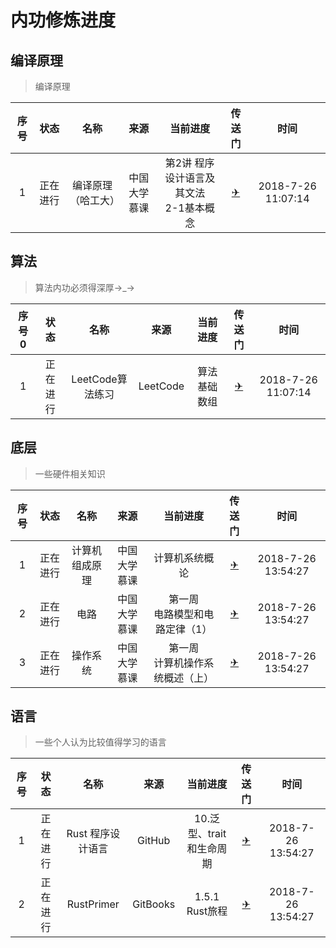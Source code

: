 # 内功修炼进度

## 编译原理 
> 编译原理

|序号|状态|名称|来源|当前进度|传送门|时间|
|:---:|:---:|:---:|:---:|:---:|:---:|:---:|
|1|正在进行|编译原理（哈工大）|中国大学慕课|第2讲 程序设计语言及其文法<br>2-1基本概念|[✈](https://www.icourse163.org/learn/HIT-1002123007?tid=1002655021#/learn/content?type=detail&id=1003771333&sm=1)|2018-7-26 11:07:14|

## 算法
> 算法内功必须得深厚→_→

|序号0|状态|名称|来源|当前进度|传送门|时间|
|:---:|:---:|:---:|:---:|:---:|:---:|:---:|
|1|正在进行|LeetCode算法练习|LeetCode|算法基础 数组|[✈](https://leetcode-cn.com/explore/interview/card/top-interview-questions-easy/1/array/29/)|2018-7-26 11:07:14|

## 底层
> 一些硬件相关知识

|序号|状态|名称|来源|当前进度|传送门|时间|
|:---:|:---:|:---:|:---:|:---:|:---:|:---:|
|1|正在进行|计算机组成原理|中国大学慕课|计算机系统概论|[✈](https://www.icourse163.org/learn/HIT-309001?tid=360004#/learn/content?type=detail&id=854160&sm=1)|2018-7-26 13:54:27|
|2|正在进行|电路|中国大学慕课|第一周<br>电路模型和电路定律（1）|[✈](https://www.icourse163.org/learn/XJTU-47024?tid=1002791005#/learn/content?type=detail&id=1003839534)|2018-7-26 13:54:27|
|3|正在进行|操作系统|中国大学慕课|第一周<br>计算机操作系统概述（上）|[✈](https://www.icourse163.org/learn/NJU-1001571004?tid=1002784135#/learn/content?type=detail&id=1004022003)|2018-7-26 13:54:27|

## 语言
> 一些个人认为比较值得学习的语言

|序号|状态|名称|来源|当前进度|传送门|时间|
|:---:|:---:|:---:|:---:|:---:|:---:|:---:|
|1|正在进行|Rust 程序设计语言|GitHub|10.泛型、trait 和生命周期|[✈](https://kaisery.github.io/trpl-zh-cn/ch10-00-generics.html#a泛型trait-和生命周期)|2018-7-26 13:54:27|
|2|正在进行|RustPrimer|GitBooks|1.5.1 Rust旅程|[✈](https://rustcc.gitbooks.io/rustprimer/content/quickstart/rust-travel.html)|2018-7-26 13:54:27|
